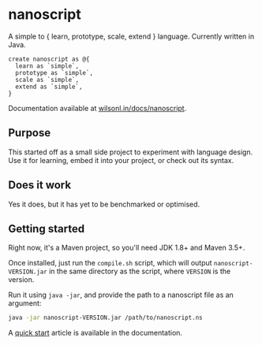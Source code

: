 # nanoscript

A simple to { learn, prototype, scale, extend } language. Currently written in Java.

```nanoscript
create nanoscript as @{
  learn as `simple`,
  prototype as `simple`,
  scale as `simple`,
  extend as `simple`,
}
```

Documentation available at [wilsonl.in/docs/nanoscript](https://wilsonl.in/docs/nanoscript/).

## Purpose

This started off as a small side project to experiment with language design.
Use it for learning, embed it into your project, or check out its syntax.

## Does it work

Yes it does, but it has yet to be benchmarked or optimised.

## Getting started

Right now, it's a Maven project, so you'll need JDK 1.8+ and Maven 3.5+.

Once installed, just run the `compile.sh` script, which will output `nanoscript-VERSION.jar`
in the same directory as the script, where `VERSION` is the version.

Run it using `java -jar`, and provide the path to a nanoscript file as an argument:

```sh
java -jar nanoscript-VERSION.jar /path/to/nanoscript.ns
```

A [quick start](https://wilsonl.in/docs/nanoscript/1/0/General/Quick-start/) article is available in the documentation.
